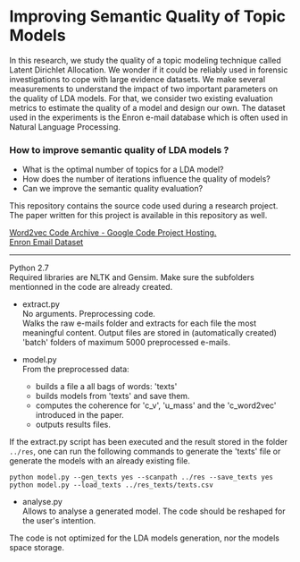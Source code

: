 # Improving Semantic Quality of Topic Models

In this research, we study the quality of a topic modeling technique called
Latent Dirichlet Allocation. We wonder if it could be reliably used in forensic
investigations to cope with large evidence datasets. We make several
measurements to understand the impact of two important parameters on
the quality of LDA models. For that, we consider two existing evaluation
metrics to estimate the quality of a model and design our own. The dataset
used in the experiments is the Enron e-mail database which is often used in
Natural Language Processing.

### How to improve semantic quality of LDA models ?
* What is the optimal number of topics for a LDA model?
* How does the number of iterations influence the quality of models?
* Can we improve the semantic quality evaluation?

This repository contains the source code used during a research project. The paper written for this project is available in this repository as well.

[Word2vec Code Archive - Google Code Project Hosting.](https://code.google.com/archive/p/word2vec/)  
[Enron Email Dataset](https://www.cs.cmu.edu/~enron/)  

___
Python 2.7  
Required libraries are NLTK and Gensim.
Make sure the subfolders mentionned in the code are already created.

- extract.py  
No arguments. Preprocessing code.  
Walks the raw e-mails folder and extracts for each file the most meaningful content. Output files are stored in (automatically created) 'batch' folders of maximum 5000 preprocessed e-mails.

- model.py  
From the preprocessed data:
  - builds a file a all bags of words: 'texts'
  - builds models from 'texts' and save them.
  - computes the coherence for 'c_v', 'u_mass' and the 'c_word2vec' introduced in the paper.
  - outputs results files.

If the extract.py script has been executed and the result stored in the folder  ``../res``, one can run the following commands to generate the 'texts' file or generate the models with an already existing file.
```
python model.py --gen_texts yes --scanpath ../res --save_texts yes
python model.py --load_texts ../res_texts/texts.csv
```

- analyse.py  
Allows to analyse a generated model. The code should be reshaped for the user's intention.

The code is not optimized for the LDA models generation, nor the models space storage.
